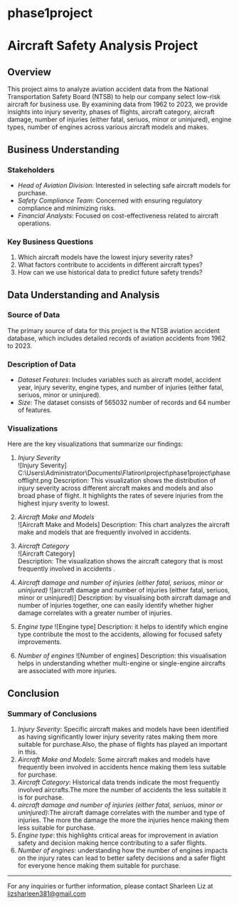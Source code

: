 # phase1project
# Aircraft Safety Analysis Project

## Overview

This project aims to analyze aviation accident data from the National Transportation Safety Board (NTSB) to help our company select low-risk aircraft for business use. By examining data from 1962 to 2023, we provide insights into injury severity, phases of flights, aircraft category, aircraft damage, number of injuries (either fatal, seriuos, minor or uninjured), engine types, number of engines across various aircraft models and makes.

## Business Understanding

### Stakeholders
- *Head of Aviation Division*: Interested in selecting safe aircraft models for purchase.
- *Safety Compliance Team*: Concerned with ensuring regulatory compliance and minimizing risks.
- *Financial Analysts*: Focused on cost-effectiveness related to aircraft operations.

### Key Business Questions
1. Which aircraft models have the lowest injury severity rates?
2. What factors contribute to accidents in different aircraft types?
3. How can we use historical data to predict future safety trends?

## Data Understanding and Analysis

### Source of Data
The primary source of data for this project is the NTSB aviation accident database, which includes detailed records of aviation accidents from 1962 to 2023.

### Description of Data
- *Dataset Features*: Includes variables such as aircraft model, accident year, injury severity, engine types, and number of injuries (either fatal, seriuos, minor or uninjured).
- *Size*: The dataset consists of 565032 number of records and 64 number of features.

### Visualizations
Here are the key visualizations that summarize our findings:

1. *Injury Severity*  
   ![Injury Severity]  C:\Users\Administrator\Documents\Flatiron\project\phase1project\phaseofflight.png
   Description: This visualization shows the distribution of injury severity across different aircraft makes and models and also broad phase of flight. It highlights  the rates of severe injuries from the highest injury sverity to lowest.

2. *Aircraft Make and Models*  
   ![Aircraft Make and Models] 
   Description: This chart analyzes the aircraft make and models that are frequently involved in accidents.

3. *Aircraft Category*  
   ![Aircraft Category]  
   Description: The visualization shows the aircraft category that is most frequently involved in accidents .

4. *Aircraft damage and number of injuries (either fatal, seriuos, minor or uninjured)*
    ![aircraft damage and number of injuries (either fatal, seriuos, minor or uninjured)]
    Description: by visualising both aircraft damage and number of injuries together, one can easily identify whether higher damage correlates with a greater number of injuries.

5. *Engine type*
    ![Engine type]
    Description: it helps to identify which engine type contribute the most to the accidents, allowing for focused safety improvements.

6. *Number of engines*
    ![Number of engines]
    Description: this visualisation helps in understanding whether multi-engine or single-engine aircrafts are associated with more injuries. 
## Conclusion

### Summary of Conclusions
1. *Injury Severity*: Specific aircraft makes and models have been identified as having significantly lower injury severity rates making them more suitable for purchase.Also, the phase of flights has played an important in this.
2. *Aircraft Make and Models*: Some aircraft makes and models have frequently been involved in accidents hence making them less suitable for purchase. 
3. *Aircraft Category*: Historical data trends indicate the most frequently involved aircrafts.The more the number of accidents the less suitable it is for purchase. 
4. *aircraft damage and number of injuries (either fatal, seriuos, minor or uninjured)*:The aircraft damage correlates with the number and type of injuries. The more the damage the more the injuries hence making them less suitable for purchase.
5. *Engine type*: this highlights critical areas for improvement in aviation safety and decision making hence contributing to a safer flights.
6. *Number of engines*: understanding how the number of engines impacts on the injury rates can lead to better safety decisions and a safer flight for everyone hence making them suitable for purchase.
---

For any inquiries or further information, please contact Sharleen Liz at lizsharleen381@gmail.com
